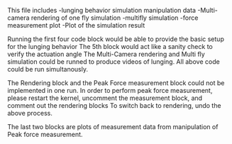 This file includes 
-lunging behavior simulation manipulation data
-Multi-camera rendering of one fly simulation
-multifly simulation
-force measurement plot
-Plot of the simulation result


Running the first four code block would be able to provide the basic setup for the lunging behavior 
The 5th block would act like a sanity check to verify the actuation angle
The Multi-Camera rendering and Multi fly simulation could be runned to produce videos of lunging.
All above code could be run simultanously.

The Rendering block and the Peak Force measurement block could not be implemented in one run. 
    In order to perform peak force measurement, please restart the kernel, uncomment the measurement block, and comment out the rendering blocks
    To switch back to rendering, undo the above process.
    
The last two blocks are plots of measurement data from manipulation of Peak force measurement.
